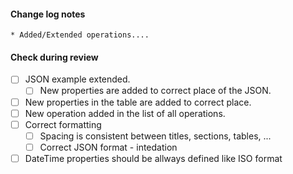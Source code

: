 #### Change log notes 

```
* Added/Extended operations....
```

#### Check during review

- [ ] JSON example extended.
  - [ ] New properties are added to correct place of the JSON.
- [ ] New properties in the table are added to correct place.  
- [ ] New operation added in the list of all operations.
- [ ] Correct formatting
  - [ ] Spacing is consistent between titles, sections, tables, ...
  - [ ] Correct JSON format - intedation
- [ ] DateTime properties should be allways defined like ISO format
